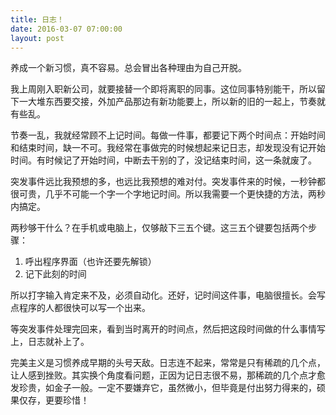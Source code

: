 ```yaml
---
title: 日志！
date: 2016-03-07 07:00:00
layout: post
---
```


养成一个新习惯，真不容易。总会冒出各种理由为自己开脱。

我上周刚入职新公司，就要接替一个即将离职的同事。这位同事特别能干，所以留下一大堆东西要交接，外加产品那边有新功能要上，所以新的旧的一起上，节奏就有些乱。

节奏一乱，我就经常顾不上记时间。每做一件事，都要记下两个时间点：开始时间和结束时间，缺一不可。我经常在事做完的时候想起来记日志，却发现没有记开始时间。有时候记了开始时间，中断去干别的了，没记结束时间，这一条就废了。

突发事件远比我预想的多，也远比我预想的难对付。突发事件来的时候，一秒钟都很可贵，几乎不可能一个字一个字地记时间。所以我需要一个更快捷的方法，两秒内搞定。

两秒够干什么？在手机或电脑上，仅够敲下三五个键。这三五个键要包括两个步骤：
1. 呼出程序界面（也许还要先解锁）
2. 记下此刻的时间

所以打字输入肯定来不及，必须自动化。还好，记时间这件事，电脑很擅长。会写点程序的人都很快可以写一个出来。

等突发事件处理完回来，看到当时离开的时间点，然后把这段时间做的什么事情写上，日志就补上了。

完美主义是习惯养成早期的头号天敌。日志连不起来，常常是只有稀疏的几个点，让人感到挫败。其实换个角度看问题，正因为记日志很不易，那稀疏的几个点才愈发珍贵，如金子一般。一定不要嫌弃它，虽然微小，但毕竟是付出努力得来的，硕果仅存，更要珍惜！

